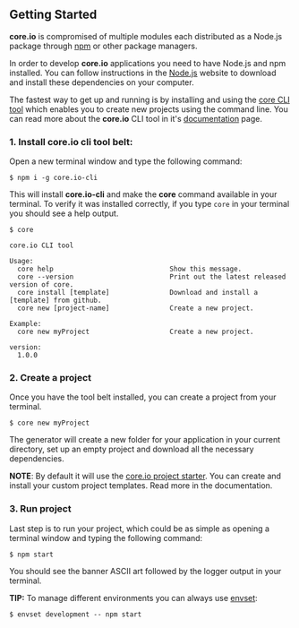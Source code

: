 
## Getting Started

**core.io** is compromised of multiple modules each distributed as a Node.js package through [npm][npm] or other package managers.

In order to develop **core.io** applications you need to have Node.js and npm installed. You can follow instructions in the [Node.js][node] website to download and install these dependencies on your computer.

The fastest way to get up and running is by installing and using the [core CLI tool][core.io-cli] which enables you to create new projects using the command line. You can read more about the **core.io** CLI tool in it's [documentation][core.io-cli-docs] page.

### 1. Install core.io cli tool belt:

Open a new terminal window and type the following command:

```
$ npm i -g core.io-cli
```

This will install **core.io-cli** and make the **core**  command available in your terminal. To verify it was installed correctly, if you type `core` in your terminal you should see a help output.

```
$ core

core.io CLI tool

Usage:
  core help                             Show this message.
  core --version                        Print out the latest released version of core.
  core install [template]               Download and install a [template] from github.
  core new [project-name]               Create a new project.

Example:
  core new myProject                    Create a new project.

version:
  1.0.0
```

### 2. Create a project
Once you have the tool belt installed, you can create a project from your terminal.

```
$ core new myProject
```

The generator will create a new folder for your application in your current directory, set up an empty project and download all the necessary dependencies.

**NOTE**:
By default it will use the [core.io project starter][core.io-starter-template]. You can create and install your custom project templates. Read more in the documentation.

### 3. Run project

Last step is to run your project, which could be as simple as opening a terminal window and typing the following command:

```
$ npm start
```

You should see the banner ASCII art followed by the logger output in your terminal.

**TIP:** To manage different environments you can always use [envset][envset]:

```
$ envset development -- npm start
```

<!-- LINKS -->

[core-persistence]:https://github.com/goliatone/core.io-persistence
[core-server]:https://github.com/goliatone/core.io-express-server
[core-data]:https://github.com/goliatone/core.io-data-manager
[core-sync]:https://github.com/goliatone/core.io-filesync
[core-auth]:https://github.com/goliatone/core.io-express-auth
[core-crud]:https://github.com/goliatone/core.io-crud

[envset]:https://github.com/goliatone/envset
[taskfile]:https://github.com/adriancooney/Taskfile
[module-instantiation]:modules.md#module-instantiation
[config-docs]:guide.md

[node]:http://nodejs.org/
[npm]: http://npmjs.com
[core.io-cli]:https://www.npmjs.com/package/core.io-cli
[core.io-cli-docs]:https://github.com/goliatone/core.io-cli/tree/master/docs
[core.io-starter-template]:https://github.com/goliatone/core.io-starter-template
[scl]:https://github.com/goliatone/simple-config-loader
[poke]:https://github.com/goliatone/poke-repl
[noop-console]:https://github.com/goliatone/noop-console
